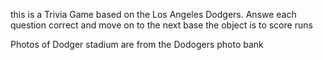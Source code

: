 this is a Trivia Game based on the Los Angeles Dodgers.
Answe each question correct and move on to the next base
the object is to score runs

Photos of Dodger stadium are from the Dodogers photo bank